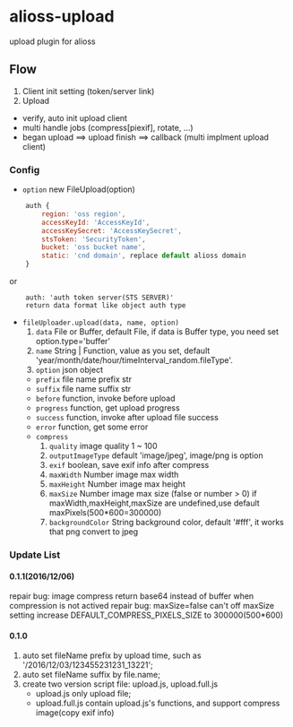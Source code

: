 # alioss-upload
upload plugin for alioss

## Flow

1. Client init setting (token/server link)
2. Upload
  * verify, auto init upload client
  * multi handle jobs (compress[piexif], rotate, ...)
  * began upload ==> upload finish ==> callback  (multi implment upload client)

### Config
* `option` new FileUpload(option)
```js
    auth {
        region: 'oss region',
        accessKeyId: 'AccessKeyId',
        accessKeySecret: 'AccessKeySecret',
        stsToken: 'SecurityToken',
        bucket: 'oss bucket name',
        static: 'cnd domain', replace default alioss domain
    }
```    
or
``` 
    auth: 'auth token server(STS SERVER)'
    return data format like object auth type
```

* `fileUploader.upload(data, name, option)`
  1. `data` File or Buffer, default File, if data is Buffer type, you need set option.type='buffer'
  2. `name` String | Function, value as you set, default 'year/month/date/hour/timeInterval_random.fileType'.
  3. `option` json object
    * `prefix` file name prefix str
    * `suffix` file name suffix str
    * `before` function, invoke before upload 
    * `progress` function, get upload progress
    * `success` function, invoke after upload file success
    * `error` function, get some error
    * `compress` 
      1. `quality` image quality 1 ~ 100
      2. `outputImageType` default 'image/jpeg', image/png is option
      3. `exif` boolean, save exif info after compress
      4. `maxWidth` Number image max width
      5. `maxHeight` Number image max height
      6. `maxSize` Number image max size  (false or number > 0)
                   if maxWidth,maxHeight,maxSize are undefined,use default maxPixels(500*600=300000)
      7. `backgroundColor` String background color, default '#fff', it works that png convert to jpeg
    

### Update List
#### 0.1.1(2016/12/06)
repair bug: image compress return base64 instead of buffer when compression is not actived
repair bug: maxSize=false can't off maxSize setting
increase DEFAULT_COMPRESS_PIXELS_SIZE to 300000(500*600)

#### 0.1.0
1. auto set fileName prefix by upload time, such as '/2016/12/03/123455231231_13221';
2. auto set fileName suffix by file.name;
3. create two version script file: upload.js, upload.full.js
   * upload.js  only upload file;
   * upload.full.js contain upload.js's functions, and support compress image(copy exif info)